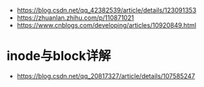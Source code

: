 - https://blog.csdn.net/qq_42382539/article/details/123091353
- https://zhuanlan.zhihu.com/p/110871021
- https://www.cnblogs.com/developing/articles/10920849.html

# inode与block详解
- https://blog.csdn.net/qq_20817327/article/details/107585247